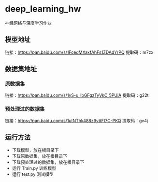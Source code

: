# deep_learning_hw
神经网络与深度学习作业

## 模型地址
链接：https://pan.baidu.com/s/1FcedMXaxfAhFs1ZDAdYrPQ 
提取码：m7zx 

## 数据集地址
### 原数据集
链接：https://pan.baidu.com/s/1yS-u_IbGFgzTyVkC_5PUiA 
提取码：g22t 
### 预处理过的数据集
链接：https://pan.baidu.com/s/1utNThk488z9yttFI7C-PKQ 
提取码：gv4j 

## 运行方法
- 下载模型，放在根目录下
- 下载原数据集，放在根目录下
- 下载预处理过的数据集，放在根目录下
- 运行 Train.py 训练模型
- 运行 test.py 测试模型
